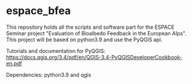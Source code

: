 # espace_bfea
This repository holds all the scripts and software part for the ESPACE Seminar project "Evaluation of Bioalbedo Feedback in the European Alps". This project will be based on python3.9 and use the PyQGIS api.


Tutorials and documentation for PyQGIS:
https://docs.qgis.org/3.4/pdf/en/QGIS-3.4-PyQGISDeveloperCookbook-en.pdf


Dependencies:
python3.9 and qgis
